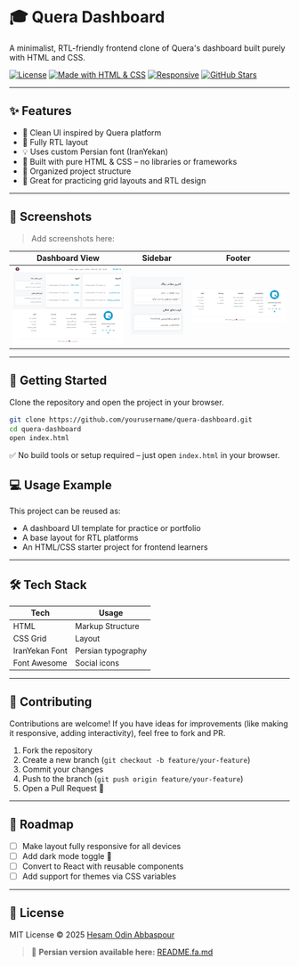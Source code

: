 # 🎓 Quera Dashboard

A minimalist, RTL-friendly frontend clone of Quera's dashboard built purely with HTML and CSS.

[![License](https://img.shields.io/github/license/HesamOdinAbbaspour/quera-dashboard)](LICENSE)
[![Made with HTML & CSS](https://img.shields.io/badge/Made%20with-HTML%20%26%20CSS-blue)](#)
[![Responsive](https://img.shields.io/badge/Responsive-No-red)](#)
[![GitHub Stars](https://img.shields.io/github/stars/HesamOdinAbbaspour/quera-dashboard?style=social)](https://github.com/HesamOdinAbbaspour/quera-dashboard/stargazers)


---

## ✨ Features

- 🎨 Clean UI inspired by Quera platform
- 📐 Fully RTL layout
- 💡 Uses custom Persian font (IranYekan)
- 🔧 Built with pure HTML & CSS – no libraries or frameworks
- 📁 Organized project structure
- 🧪 Great for practicing grid layouts and RTL design

---

## 📸 Screenshots

> Add screenshots here:  

| Dashboard View | Sidebar | Footer |
|----------------|---------|--------|
| ![Main View](assets/image/preview.png) | ![Sidebar](assets/image/sidebar.png) | ![Footer](assets/image/footer.png) |

---

## 🚀 Getting Started

Clone the repository and open the project in your browser.

```bash
git clone https://github.com/yourusername/quera-dashboard.git
cd quera-dashboard
open index.html
```


✅ No build tools or setup required – just open `index.html` in your browser.



## 💻 Usage Example

This project can be reused as:

* A dashboard UI template for practice or portfolio
* A base layout for RTL platforms
* An HTML/CSS starter project for frontend learners

---

## 🛠 Tech Stack

| Tech           | Usage              |
| -------------- | ------------------ |
| HTML           | Markup Structure   |
| CSS Grid       | Layout             |
| IranYekan Font | Persian typography |
| Font Awesome   | Social icons       |

---

## 🧩 Contributing

Contributions are welcome!
If you have ideas for improvements (like making it responsive, adding interactivity), feel free to fork and PR.

1. Fork the repository
2. Create a new branch (`git checkout -b feature/your-feature`)
3. Commit your changes
4. Push to the branch (`git push origin feature/your-feature`)
5. Open a Pull Request 🚀

---

## 📅 Roadmap

* [ ] Make layout fully responsive for all devices
* [ ] Add dark mode toggle 🌙
* [ ] Convert to React with reusable components
* [ ] Add support for themes via CSS variables

---

## 📜 License

MIT License © 2025 [Hesam Odin Abbaspour](https://github.com/HesamOdinAbbaspour)



> 📄 **Persian version available here:** [README.fa.md](README.fa.md)


